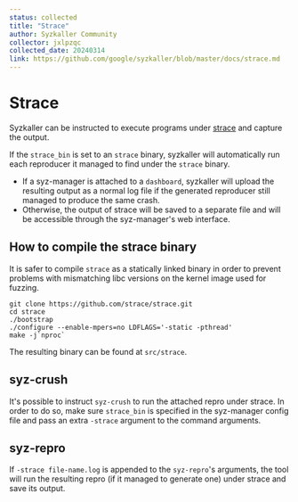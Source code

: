 ```yaml
---
status: collected
title: "Strace"
author: Syzkaller Community
collector: jxlpzqc
collected_date: 20240314
link: https://github.com/google/syzkaller/blob/master/docs/strace.md
---
```


# Strace

Syzkaller can be instructed to execute programs under
[strace](https://strace.io/) and capture the output.

If the `strace_bin` is set to an `strace` binary, syzkaller will automatically
run each reproducer it managed to find under the `strace` binary.
* If a syz-manager is attached to a `dashboard`, syzkaller will upload the
  resulting output as a normal log file if the generated reproducer still
  managed to produce the same crash.
* Otherwise, the output of strace will be saved to a separate file and will be
  accessible through the syz-manager's web interface.

## How to compile the strace binary

It is safer to compile `strace` as a statically linked binary in order to
prevent problems with mismatching libc versions on the kernel image used for
fuzzing.

```
git clone https://github.com/strace/strace.git
cd strace
./bootstrap
./configure --enable-mpers=no LDFLAGS='-static -pthread'
make -j`nproc`
```

The resulting binary can be found at `src/strace`.

## syz-crush

It's possible to instruct `syz-crush` to run the attached repro under strace. In
order to do so, make sure `strace_bin` is specified in the syz-manager config
file and pass an extra `-strace` argument to the command arguments.

## syz-repro

If `-strace file-name.log` is appended to the `syz-repro`'s arguments, the tool
will run the resulting repro (if it managed to generate one) under strace and
save its output.

